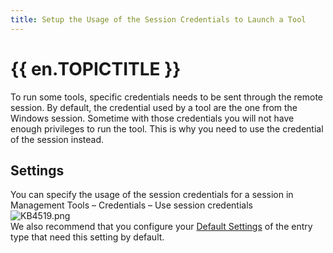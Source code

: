 ```yaml
---
title: Setup the Usage of the Session Credentials to Launch a Tool
---
```

# {{ en.TOPICTITLE }}
To run some tools, specific credentials needs to be sent through the remote session. By default, the credential used by a tool are the one from the Windows session. Sometime with those credentials you will not have enough privileges to run the tool. This is why you need to use the credential of the session instead.
## Settings
You can specify the usage of the session credentials for a session in Management Tools – Credentials – Use session credentials  
![KB4519.png](/img/en/kb/KB4519.png)  
We also recommend that you configure your [Default Settings](https://help.remotedesktopmanager.com/file_template_defaultsettings.html) of the entry type that need this setting by default.
